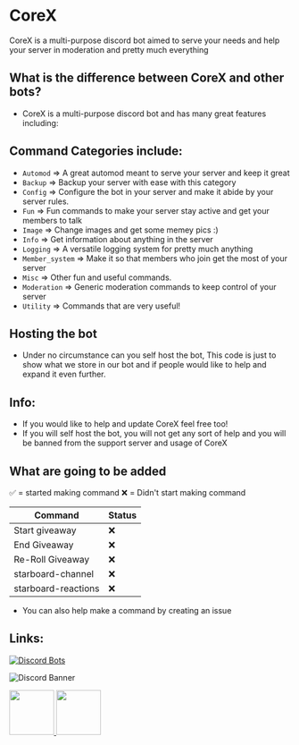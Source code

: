 # CoreX

CoreX is a multi-purpose discord bot aimed to serve your needs and help your server in moderation and pretty much everything

## What is the difference between CoreX and other bots?

- CoreX is a multi-purpose discord bot and has many great features including:

## **Command Categories include:**

- `Automod` => A great automod meant to serve your server and keep it great
- `Backup` => Backup your server with ease with this category
- `Config` => Configure the bot in your server and make it abide by your server rules.
- `Fun` => Fun commands to make your server stay active and get your members to talk
- `Image` => Change images and get some memey pics :)
- `Info` => Get information about anything in the server
- `Logging` => A versatile logging system for pretty much anything
- `Member_system` => Make it so that members who join get the most of your server
- `Misc` => Other fun and useful commands.
- `Moderation` => Generic moderation commands to keep control of your server
- `Utility` => Commands that are very useful!

## Hosting the bot

- Under no circumstance can you self host the bot, This code is just to show what we store in our bot and if people would like to help and expand it even further.

## Info:

- If you would like to help and update CoreX feel free too!
- If you will self host the bot, you will not get any sort of help and you will be banned from the support server and usage of CoreX

## What are going to be added

✅ = started making command
❌ = Didn't start making command

| Command             | Status |
| ------------------- | ------ |
| Start giveaway      | ❌     |
| End Giveaway        | ❌     |
| Re-Roll Giveaway    | ❌     |
| starboard-channel   | ❌     |
| starboard-reactions | ❌     |

- You can also help make a command by creating an issue

## Links:

[![Discord Bots](https://top.gg/api/widget/819643325177921587.svg)](https://top.gg/bot/819643325177921587)

![Discord Banner](https://discordapp.com/api/guilds/818760629920989225/widget.png?style=banner2)

<a href="https://discord.com/users/538668078012039168">
<img height="80px" src="https://discord.c99.nl/widget/theme-3/538668078012039168.png" />
</a>

<a href="https://discord.com/users/582012181638414357">
<img height="80px" src="https://discord.c99.nl/widget/theme-4/582012181638414357.png" />
</a>
